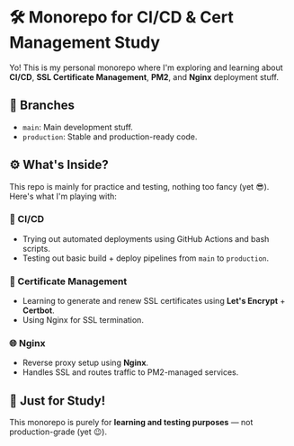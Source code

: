 # 🛠️ Monorepo for CI/CD & Cert Management Study

Yo! This is my personal monorepo where I'm exploring and learning about **CI/CD**, **SSL Certificate Management**, **PM2**, and **Nginx** deployment stuff.

## 🌿 Branches

- `main`: Main development stuff.
- `production`: Stable and production-ready code.

## ⚙️ What's Inside?

This repo is mainly for practice and testing, nothing too fancy (yet 😎). Here's what I'm playing with:

### 🚀 CI/CD

- Trying out automated deployments using GitHub Actions and bash scripts.
- Testing out basic build + deploy pipelines from `main` to `production`.

### 🔐 Certificate Management

- Learning to generate and renew SSL certificates using **Let's Encrypt** + **Certbot**.
- Using Nginx for SSL termination.

### 🌐 Nginx

- Reverse proxy setup using **Nginx**.
- Handles SSL and routes traffic to PM2-managed services.

## 🧪 Just for Study!

This monorepo is purely for **learning and testing purposes** — not production-grade (yet 😉).
